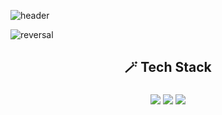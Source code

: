 ![header](https://capsule-render.vercel.app/api?type=venom&color=auto&height=300&section=header&text=This%20%20is%20Sam!&fontSize=90&animation=fadeIn&fontColor=777777)

![reversal](https://capsule-render.vercel.app/api?type=soft&reversal=true&color=gradient&height=5)


<h2 align="center">🪄 Tech Stack</h2>

<h3 align="center">
<img src="https://img.shields.io/badge/CSharp-512BD4?style=flat-square&logo=csharp&logoColor=white"/></a>
<img src="https://img.shields.io/badge/Swift-F05138?style=flat-square&logo=swift&logoColor=white"/></a>
<img src="https://img.shields.io/badge/Unity-FFFFFF?style=flat-square&logo=unity&logoColor=white"/></a>
</h3>


<!--
**Sam-Sangha-Lee/Sam-Sangha-Lee** is a ✨ _special_ ✨ repository because its `README.md` (this file) appears on your GitHub profile.

Here are some ideas to get you started:

- 🔭 I’m currently working on ...
- 🌱 I’m currently learning ...
- 👯 I’m looking to collaborate on ...
- 🤔 I’m looking for help with ...
- 💬 Ask me about ...
- 📫 How to reach me: ...
- 😄 Pronouns: ...
- ⚡ Fun fact: ...
-->
